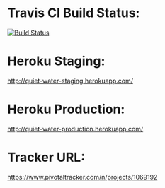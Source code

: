 # Travis CI Build Status:
[![Build Status](https://travis-ci.org/nburt/quiet-water-Team-CRUD.svg?branch=master)](https://travis-ci.org/nburt/quiet-water-Team-CRUD)

# Heroku Staging:
http://quiet-water-staging.herokuapp.com/

# Heroku Production:
http://quiet-water-production.herokuapp.com/

# Tracker URL:

https://www.pivotaltracker.com/n/projects/1069192